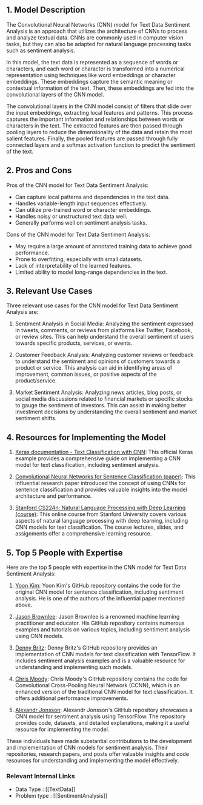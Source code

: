 ## 1. Model Description

The Convolutional Neural Networks (CNN) model for Text Data Sentiment Analysis is an approach that utilizes the architecture of CNNs to process and analyze textual data. CNNs are commonly used in computer vision tasks, but they can also be adapted for natural language processing tasks such as sentiment analysis. 

In this model, the text data is represented as a sequence of words or characters, and each word or character is transformed into a numerical representation using techniques like word embeddings or character embeddings. These embeddings capture the semantic meaning or contextual information of the text. Then, these embeddings are fed into the convolutional layers of the CNN model.

The convolutional layers in the CNN model consist of filters that slide over the input embeddings, extracting local features and patterns. This process captures the important information and relationships between words or characters in the text. The extracted features are then passed through pooling layers to reduce the dimensionality of the data and retain the most salient features. Finally, the pooled features are passed through fully connected layers and a softmax activation function to predict the sentiment of the text.

## 2. Pros and Cons

Pros of the CNN model for Text Data Sentiment Analysis:
- Can capture local patterns and dependencies in the text data.
- Handles variable-length input sequences effectively.
- Can utilize pre-trained word or character embeddings.
- Handles noisy or unstructured text data well.
- Generally performs well on sentiment analysis tasks.

Cons of the CNN model for Text Data Sentiment Analysis:
- May require a large amount of annotated training data to achieve good performance.
- Prone to overfitting, especially with small datasets.
- Lack of interpretability of the learned features.
- Limited ability to model long-range dependencies in the text.

## 3. Relevant Use Cases

Three relevant use cases for the CNN model for Text Data Sentiment Analysis are:

1. Sentiment Analysis in Social Media: Analyzing the sentiment expressed in tweets, comments, or reviews from platforms like Twitter, Facebook, or review sites. This can help understand the overall sentiment of users towards specific products, services, or events.

2. Customer Feedback Analysis: Analyzing customer reviews or feedback to understand the sentiment and opinions of customers towards a product or service. This analysis can aid in identifying areas of improvement, common issues, or positive aspects of the product/service.

3. Market Sentiment Analysis: Analyzing news articles, blog posts, or social media discussions related to financial markets or specific stocks to gauge the sentiment of investors. This can assist in making better investment decisions by understanding the overall sentiment and market sentiment shifts.

## 4. Resources for Implementing the Model

1. [Keras documentation - Text Classification with CNN](https://keras.io/examples/nlp/text_classification_with_cnn/): This official Keras example provides a comprehensive guide on implementing a CNN model for text classification, including sentiment analysis.

2. [Convolutional Neural Networks for Sentence Classification (paper)](https://arxiv.org/abs/1408.5882): This influential research paper introduced the concept of using CNNs for sentence classification and provides valuable insights into the model architecture and performance.

3. [Stanford CS224n: Natural Language Processing with Deep Learning (course)](http://web.stanford.edu/class/cs224n/): This online course from Stanford University covers various aspects of natural language processing with deep learning, including CNN models for text classification. The course lectures, slides, and assignments offer a comprehensive learning resource.

## 5. Top 5 People with Expertise

Here are the top 5 people with expertise in the CNN model for Text Data Sentiment Analysis:

1. [Yoon Kim](https://github.com/yoonkim/CNN_sentence): Yoon Kim's GitHub repository contains the code for the original CNN model for sentence classification, including sentiment analysis. He is one of the authors of the influential paper mentioned above.

2. [Jason Brownlee](https://github.com/jbrownlee): Jason Brownlee is a renowned machine learning practitioner and educator. His GitHub repository contains numerous examples and tutorials on various topics, including sentiment analysis using CNN models.

3. [Denny Britz](https://github.com/dennybritz/cnn-text-classification-tf): Denny Britz's GitHub repository provides an implementation of CNN models for text classification with TensorFlow. It includes sentiment analysis examples and is a valuable resource for understanding and implementing such models.

4. [Chris Moody](https://github.com/chrisjm/ccnn): Chris Moody's GitHub repository contains the code for Convolutional Cross-Pooling Neural Network (CCNN), which is an enhanced version of the traditional CNN model for text classification. It offers additional performance improvements.

5. [Alexandr Jonsson](https://github.com/alexanderjonsson/DeepSentiment): Alexandr Jonsson's GitHub repository showcases a CNN model for sentiment analysis using TensorFlow. The repository provides code, datasets, and detailed explanations, making it a useful resource for implementing the model.

These individuals have made substantial contributions to the development and implementation of CNN models for sentiment analysis. Their repositories, research papers, and posts offer valuable insights and code resources for understanding and implementing the model effectively.


 ### Relevant Internal Links
- Data Type : [[TextData]]
- Problem type : [[SentimentAnalysis]]
